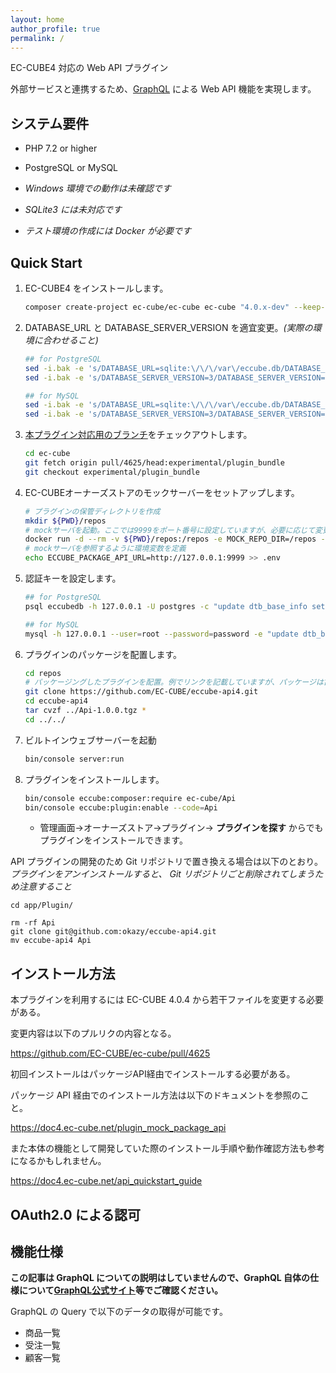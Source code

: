 ```yaml
---
layout: home
author_profile: true
permalink: /
---
```

EC-CUBE4 対応の Web API プラグイン

外部サービスと連携するため、[GraphQL](https://graphql.org) による Web API 機能を実現します。

## システム要件

- PHP 7.2 or higher
- PostgreSQL or MySQL

- *Windows 環境での動作は未確認です*
- *SQLite3 には未対応です*
- *テスト環境の作成には Docker が必要です*

## Quick Start

1. EC-CUBE4 をインストールします。
    ```sh
    composer create-project ec-cube/ec-cube ec-cube "4.0.x-dev" --keep-vcs
    ```
1. DATABASE_URL と DATABASE_SERVER_VERSION を適宜変更。*(実際の環境に合わせること)*
    ```sh
    ## for PostgreSQL
    sed -i.bak -e 's/DATABASE_URL=sqlite:\/\/\/var\/eccube.db/DATABASE_URL=postgres:\/\/postgres:password@127.0.0.1\/eccubedb/g' ./.env
    sed -i.bak -e 's/DATABASE_SERVER_VERSION=3/DATABASE_SERVER_VERSION=9/g' ./.env
    ```

    ```sh
    ## for MySQL
    sed -i.bak -e 's/DATABASE_URL=sqlite:\/\/\/var\/eccube.db/DATABASE_URL=mysql:\/\/root:password@127.0.0.1\/eccubedb/g' ./.env
    sed -i.bak -e 's/DATABASE_SERVER_VERSION=3/DATABASE_SERVER_VERSION=5.7/g' ./.env
    ```

1. [本プラグイン対応用のブランチ](#%E3%82%A4%E3%83%B3%E3%82%B9%E3%83%88%E3%83%BC%E3%83%AB%E6%96%B9%E6%B3%95)をチェックアウトします。
    ```sh
    cd ec-cube
    git fetch origin pull/4625/head:experimental/plugin_bundle
    git checkout experimental/plugin_bundle
    ```
1. EC-CUBEオーナーズストアのモックサーバーをセットアップします。

    ``` sh
   # プラグインの保管ディレクトリを作成
   mkdir ${PWD}/repos
   # mockサーバを起動。ここでは9999をポート番号に設定していますが、必要に応じて変更してください
   docker run -d --rm -v ${PWD}/repos:/repos -e MOCK_REPO_DIR=/repos -p 9999:8080 eccube/mock-package-api
   # mockサーバを参照するように環境変数を定義
   echo ECCUBE_PACKAGE_API_URL=http://127.0.0.1:9999 >> .env
     ```
1. 認証キーを設定します。

    ```sh
    ## for PostgreSQL
    psql eccubedb -h 127.0.0.1 -U postgres -c "update dtb_base_info set authentication_key='test';"
    ```

    ```sh
    ## for MySQL
    mysql -h 127.0.0.1 --user=root --password=password -e "update dtb_base_info set authentication_key='test';" eccubedb
    ```

1. プラグインのパッケージを配置します。

    ``` sh
    cd repos
    # パッケージングしたプラグインを配置。例でリンクを記載していますが、パッケージは古い可能性があるので各自でパッケージしたものに置き換えてください。
    git clone https://github.com/EC-CUBE/eccube-api4.git
    cd eccube-api4
    tar cvzf ../Api-1.0.0.tgz *
    cd ../../
    ```

    
1. ビルトインウェブサーバーを起動
    ```sh
    bin/console server:run
    ```
1. プラグインをインストールします。
    ```sh
    bin/console eccube:composer:require ec-cube/Api
    bin/console eccube:plugin:enable --code=Api
    ```
    - 管理画面→オーナーズストア→プラグイン→ **プラグインを探す** からでもプラグインをインストールできます。


API プラグインの開発のため Git リポジトリで置き換える場合は以下のとおり。
*プラグインをアンインストールすると、 Git リポジトリごと削除されてしまうため注意すること*

```
cd app/Plugin/

rm -rf Api
git clone git@github.com:okazy/eccube-api4.git
mv eccube-api4 Api
```


## インストール方法


本プラグインを利用するには EC-CUBE 4.0.4 から若干ファイルを変更する必要がある。

変更内容は以下のプルリクの内容となる。

https://github.com/EC-CUBE/ec-cube/pull/4625

初回インストールはパッケージAPI経由でインストールする必要がある。

パッケージ API 経由でのインストール方法は以下のドキュメントを参照のこと。

https://doc4.ec-cube.net/plugin_mock_package_api

また本体の機能として開発していた際のインストール手順や動作確認方法も参考になるかもしれません。

https://doc4.ec-cube.net/api_quickstart_guide


## OAuth2.0 による認可



## 機能仕様

**この記事は GraphQL についての説明はしていませんので、GraphQL 自体の仕様について[GraphQL公式サイト](https://graphql.org/)等でご確認ください。**

GraphQL の Query で以下のデータの取得が可能です。

- 商品一覧
- 受注一覧
- 顧客一覧
